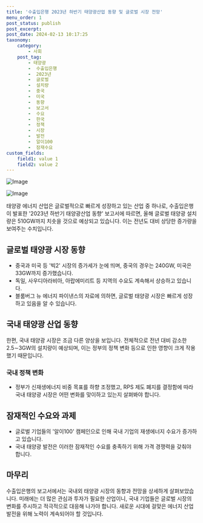 ```yaml
---
title: '수출입은행 2023년 하반기 태양광산업 동향 및 글로벌 시장 전망'
menu_order: 1
post_status: publish
post_excerpt: 
post_date: 2024-02-13 10:17:25
taxonomy:
    category:
        - 사회
    post_tag:
        - 태양광
        -  수출입은행
        -  2023년
        -  글로벌
        -  설치량
        -  중국
        -  미국
        -  동향
        -  보고서
        -  수요
        -  한국
        -  정책
        -  시장
        -  발전
        -  알이100
        -  잠재수요
custom_fields:
    field1: value 1
    field2: value 2
---
```


![Image](https://imgnews.pstatic.net/image/028/2024/02/13/0002676601_001_20240213081701051.jpg?type=w647)

![Image](https://imgnews.pstatic.net/image/028/2024/02/13/0002676601_002_20240213081701085.jpg?type=w647)

태양광 에너지 산업은 글로벌적으로 빠르게 성장하고 있는 산업 중 하나로, 수출입은행이 발표한 '2023년 하반기 태양광산업 동향' 보고서에 따르면, 올해 글로벌 태양광 설치량은 510GW까지 치솟을 것으로 예상되고 있습니다. 이는 전년도 대비 상당한 증가량을 보여주는 수치입니다.
## 글로벌 태양광 시장 동향
- 중국과 미국 등 '빅2' 시장의 증가세가 눈에 띄며, 중국의 경우는 240GW, 미국은 33GW까지 증가했습니다.
- 독일, 사우디아라비아, 아랍에미리트 등 지역의 수요도 계속해서 상승하고 있습니다.
- 블룸버그 뉴 에너지 파이낸스의 자료에 의하면, 글로벌 태양광 시장은 빠르게 성장하고 있음을 알 수 있습니다.
## 국내 태양광 산업 동향
한편, 국내 태양광 시장은 조금 다른 양상을 보입니다. 전체적으로 전년 대비 감소한 2.5∼3GW의 설치량이 예상되며, 이는 정부의 정책 변화 등으로 인한 영향이 크게 작용했기 때문입니다.
### 국내 정책 변화
- 정부가 신재생에너지 비중 목표를 하향 조정했고, RPS 제도 폐지를 결정함에 따라 국내 태양광 시장은 어떤 변화를 맞이하고 있는지 살펴봐야 합니다.
## 잠재적인 수요와 과제
- 글로벌 기업들의 '알이100' 캠페인으로 인해 국내 기업의 재생에너지 수요가 증가하고 있습니다.
- 국내 태양광 발전은 이러한 잠재적인 수요를 충족하기 위해 가격 경쟁력을 갖춰야 합니다.
## 마무리
수출입은행의 보고서에서는 국내외 태양광 시장의 동향과 전망을 상세하게 살펴보았습니다. 미래에는 더 많은 관심과 투자가 필요한 산업이니, 국내 기업들은 글로벌 시장의 변화를 주시하고 적극적으로 대응해 나가야 합니다. 새로운 시대에 걸맞은 에너지 산업 발전을 위해 노력이 계속되어야 할 것입니다.
